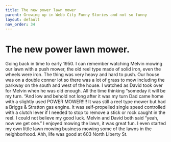 ```yaml
---
title: The new power lawn mower
parent: Growing up in Webb City Funny Stories and not so funny
layout: default
nav_order: 34
---
```


# The new power lawn mower.

Going back in time to early 1950.  I can remember watching Melvin mowing our lawn with a push mower, the old reel type made of solid iron, even the wheels were iron. The thing was very heavy and hard to push. Our house was on a double conner lot so there was a lot of grass to mow including the parkway on the south and west of the house. I watched as David took over for Melvin when he was old enough. All the time thinking “someday it will be my turn. “And low and behold not long after it was my turn Dad came home with a slightly used POWER MOWER!!!! It was still a reel type mower but had a Briggs & Stratton gas engine. It was self-propelled single speed controlled with a clutch lever if I needed to stop to remove a stick or rock caught in the reel. I could not believe my good luck. Melvin and David both said “yeah, now we get one.” I enjoyed mowing the lawn, it was great fun. I even started my own little lawn mowing business mowing some of the lawns in the neighborhood. Ahh, life was good at 603 North Liberty St.
